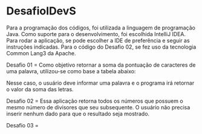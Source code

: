 # DesafioIDevS

Para a programação dos códigos, foi utilizada a linguagem de programação Java. Como suporte para o desenvolvimento, foi escolhida IntelliJ IDEA. Para rodar a aplicação, se pode escolher a IDE de preferência e seguir as instruções indicadas. Para o código do Desafio 02, se fez uso da tecnologia Common Lang3 da Apache.

Desafio 01 = Como objetivo retornar a soma da pontuação de caracteres de uma palavra, utilizou-se como base a tabela abaixo:

Nesse caso, o usuário deve informar uma palavra e o programa irá retornar o valor da soma das letras.

Desafio 02 = Essa aplicação retorna todos os números que possuem o mesmo número de divisores que seu subsequente. O usuário não precisa inserir nenhum dado para que o resultado seja mostrado.

Desafio 03 = 
